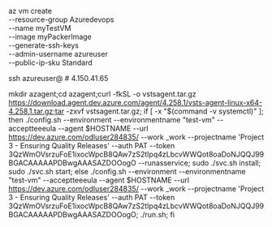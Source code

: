az vm create \
  --resource-group Azuredevops \
  --name myTestVM \
  --image myPackerImage \
  --generate-ssh-keys \
  --admin-username azureuser \
  --public-ip-sku Standard

ssh azureuser@<publicIp> # 4.150.41.65

mkdir azagent;cd azagent;curl -fkSL -o vstsagent.tar.gz https://download.agent.dev.azure.com/agent/4.258.1/vsts-agent-linux-x64-4.258.1.tar.gz;tar -zxvf vstsagent.tar.gz; if [ -x "$(command -v systemctl)" ]; then ./config.sh --environment --environmentname "test-vm" --acceptteeeula --agent $HOSTNAME --url https://dev.azure.com/odluser284835/ --work _work --projectname 'Project 3 - Ensuring Quality Releases' --auth PAT --token 3QzWmOVsrzuFoE1ixocWpcB8QAw7zS2tIpq4zLbcvWWQot8oaDoNJQQJ99BGACAAAAAPDBwgAAASAZDOOogO --runasservice; sudo ./svc.sh install; sudo ./svc.sh start; else ./config.sh --environment --environmentname "test-vm" --acceptteeeula --agent $HOSTNAME --url https://dev.azure.com/odluser284835/ --work _work --projectname 'Project 3 - Ensuring Quality Releases' --auth PAT --token 3QzWmOVsrzuFoE1ixocWpcB8QAw7zS2tIpq4zLbcvWWQot8oaDoNJQQJ99BGACAAAAAPDBwgAAASAZDOOogO; ./run.sh; fi